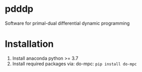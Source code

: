 # pdddp
Software for primal-dual differential dynamic programming

# Installation
1. Install anaconda python >= 3.7
2. Install required packages via:
  do-mpc: `pip install do-mpc`
